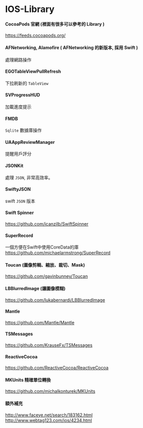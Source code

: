 # IOS-Library

#### CocoaPods 官網 (裡面有很多可以參考的 Library )
https://feeds.cocoapods.org/

#### AFNetworking, Alamofire ( AFNetworking 的新版本, 採用 Swift )
處理網路操作

#### EGOTableViewPullRefresh
下拉刷新的 `TableView`  

#### SVProgressHUD
加載進度提示

#### FMDB
`Sqlite` 數據庫操作

#### UAAppReviewManager
提醒用戶評分

#### JSONKit
處理 `JSON`, 非常高效率。

#### SwiftyJSON
swift `JSON` 版本

#### Swift Spinner
https://github.com/icanzilb/SwiftSpinner

#### SuperRecord 
一個方便在Swift中使用CoreData的庫  
https://github.com/michaelarmstrong/SuperRecord

#### Toucan (圖像剪輯、縮放、裁切、Mask)
https://github.com/gavinbunney/Toucan

#### LBBlurredImage (讓圖像模糊)
https://github.com/lukabernardi/LBBlurredImage

#### Mantle
https://github.com/Mantle/Mantle

#### TSMessages
https://github.com/KrauseFx/TSMessages

#### ReactiveCocoa
https://github.com/ReactiveCocoa/ReactiveCocoa

#### MKUnits 精確單位轉換
https://github.com/michalkonturek/MKUnits

#### 額外補充
http://www.faceye.net/search/183162.html  
http://www.webtag123.com/ios/4234.html







